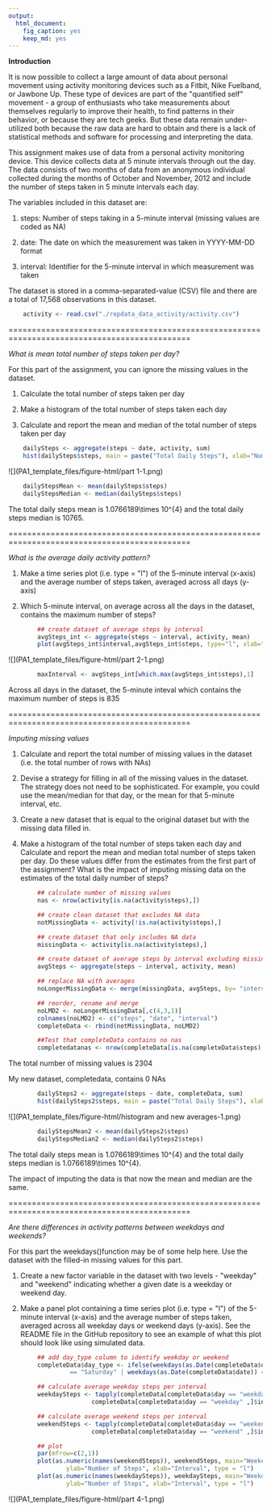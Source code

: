 ```yaml
---
output: 
  html_document: 
    fig_caption: yes
    keep_md: yes
---
```



**Introduction**

It is now possible to collect a large amount of data about personal movement using activity monitoring devices such as a Fitbit, Nike Fuelband, or Jawbone Up. These type of devices are part of the "quantified self" movement - a group of enthusiasts who take measurements about themselves regularly to improve their health, to find patterns in their behavior, or because they are tech geeks. But these data remain under-utilized both because the raw data are hard to obtain and there is a lack of statistical methods and software for processing and interpreting the data.

This assignment makes use of data from a personal activity monitoring device. This device collects data at 5 minute intervals through out the day. The data consists of two months of data from an anonymous individual collected during the months of October and November, 2012 and include the number of steps taken in 5 minute intervals each day.

The variables included in this dataset are:

  1. steps: Number of steps taking in a 5-minute interval (missing values are coded as NA)

  2. date: The date on which the measurement was taken in YYYY-MM-DD format 

  3. interval: Identifier for the 5-minute interval in which measurement was taken
  
The dataset is stored in a comma-separated-value (CSV) file and there are a total of 17,568 observations in this dataset.




```r
    activity <- read.csv("./repdata_data_activity/activity.csv")
```


=============================================================================================

*What is mean total number of steps taken per day?*


For this part of the assignment, you can ignore the missing values in the dataset.

  1. Calculate the total number of steps taken per day

  2. Make a histogram of the total number of steps taken each day

  3. Calculate and report the mean and median of the total number of steps taken per day


```r
    dailySteps <- aggregate(steps ~ date, activity, sum)
    hist(dailySteps$steps, main = paste("Total Daily Steps"), xlab="Number of Steps")
```

![](PA1_template_files/figure-html/part 1-1.png)<!-- -->

```r
    dailyStepsMean <- mean(dailySteps$steps)
    dailyStepsMedian <- median(dailySteps$steps)
```
The total daily steps mean is 1.0766189\times 10^{4} and the total daily steps median is 10765.

=============================================================================================

*What is the average daily activity pattern?*


  1. Make a time series plot (i.e. type = "l") of the 5-minute interval (x-axis) and the average number of steps taken,   averaged across all days (y-axis)

  2. Which 5-minute interval, on average across all the days in the dataset, contains the maximum number of steps?
  

```r
        ## create dataset of average steps by interval
        avgSteps_int <- aggregate(steps ~ interval, activity, mean)
        plot(avgSteps_int$interval,avgSteps_int$steps, type="l", xlab="Interval", ylab="Number of Steps", main="Average Daily Number of Steps by Interval")
```

![](PA1_template_files/figure-html/part 2-1.png)<!-- -->

```r
        maxInterval <- avgSteps_int[which.max(avgSteps_int$steps),1]
```
  
Across all days in the dataset, the 5-minute inteval which contains the maximum number of steps is 835
  
=============================================================================================

*Imputing missing values*


1. Calculate and report the total number of missing values in the dataset (i.e. the total number of rows with NAs)

2. Devise a strategy for filling in all of the missing values in the dataset. The strategy does not need to be sophisticated. For example, you could use the mean/median for that day, or the mean for that 5-minute interval, etc.

3. Create a new dataset that is equal to the original dataset but with the missing data filled in.

4. Make a histogram of the total number of steps taken each day and Calculate and report the mean and median total number of steps taken per day. Do these values differ from the estimates from the first part of the assignment? What is the impact of imputing missing data on the estimates of the total daily number of steps?


```r
        ## calculate number of missing values
        nas <- nrow(activity[is.na(activity$steps),])

        ## create clean dataset that excludes NA data
        notMissingData <- activity[!is.na(activity$steps),]

        ## create dataset that only includes NA data
        missingData <- activity[is.na(activity$steps),]

        ## create dataset of average steps by interval excluding missing data
        avgSteps <- aggregate(steps ~ interval, activity, mean)  

        ## replace NA with averages
        noLongerMissingData <- merge(missingData, avgSteps, by= "interval")

        ## reorder, rename and merge
        noLMD2 <- noLongerMissingData[,c(4,3,1)]
        colnames(noLMD2) <- c("steps", "date", "interval")
        completeData <- rbind(notMissingData, noLMD2)

        ##Test that completeData contains no nas
        completedatanas <- nrow(completeData[is.na(completeData$steps),])
```
The total number of missing values is 2304

My new dataset, completedata,  contains 0  NAs


```r
        dailySteps2 <- aggregate(steps ~ date, completeData, sum)
        hist(dailySteps2$steps, main = paste("Total Daily Steps"), xlab="Number of Steps")
```

![](PA1_template_files/figure-html/histogram and new averages-1.png)<!-- -->

```r
        dailyStepsMean2 <- mean(dailySteps2$steps)
        dailyStepsMedian2 <- median(dailySteps2$steps)
```

The total daily steps mean is 1.0766189\times 10^{4} and the total daily steps median is 1.0766189\times 10^{4}.

The impact of imputing the data is that now the mean and median are the same.

=============================================================================================

*Are there differences in activity patterns between weekdays and weekends?*

For this part the weekdays()function may be of some help here. Use the dataset with the filled-in missing values for this part.

1. Create a new factor variable in the dataset with two levels - "weekday" and "weekend" indicating whether a given date is a weekday or weekend day.

2. Make a panel plot containing a time series plot (i.e. type = "l") of the 5-minute interval (x-axis) and the average number of steps taken, averaged across all weekday days or weekend days (y-axis). See the README file in the GitHub repository to see an example of what this plot should look like using simulated data.


```r
        ## add day_type column to identify weekday or weekend
        completeData$day_type <- ifelse(weekdays(as.Date(completeData$date)) 
                 == "Saturday" | weekdays(as.Date(completeData$date)) == "Sunday", "weekend", "weekday")

        ## calculate average weekday steps per interval 
        weekdaySteps <- tapply(completeData[completeData$day == "weekday" ,]$steps, 
                       completeData[completeData$day == "weekday" ,]$interval, mean, na.rm = TRUE)

        ## calculate average weekend steps per interval 
        weekendSteps <- tapply(completeData[completeData$day == "weekend" ,]$steps,
                       completeData[completeData$day == "weekend" ,]$interval, mean, na.rm = TRUE)

        ## plot
        par(mfrow=c(2,1))
        plot(as.numeric(names(weekendSteps)), weekendSteps, main="Weekend", 
                ylab="Number of Steps", xlab="Interval", type = "l") 
        plot(as.numeric(names(weekdaySteps)), weekdaySteps, main="Weekday",
                ylab="Number of Steps", xlab="Interval", type = "l")
```

![](PA1_template_files/figure-html/part 4-1.png)<!-- -->
 
                
